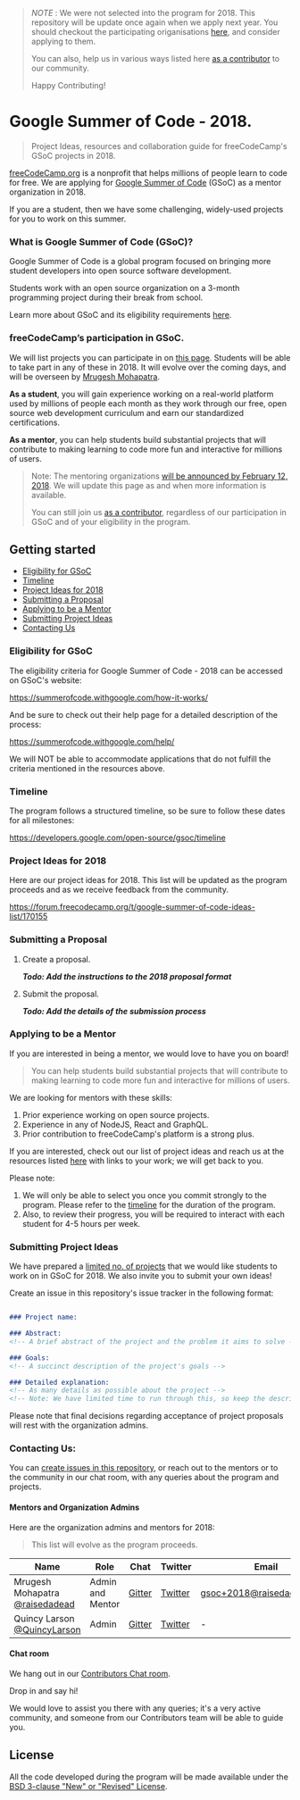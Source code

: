 
> *NOTE* : We were not selected into the program for 2018. This repository will be update once again when we apply next year. You should checkout the participating origanisations [here](https://summerofcode.withgoogle.com/organizations/), and consider applying to them.
>
> You can also, help us in various ways listed here [as a contributor](https://contribute.freecodecamp.org/) to our community.
>
> Happy Contributing!

# Google Summer of Code - 2018.

> Project Ideas, resources and collaboration guide for freeCodeCamp's GSoC projects in 2018.

[freeCodeCamp.org](https://freecodecamp.org) is a nonprofit that helps millions of people learn to code for free. We are applying for [Google Summer of Code](https://summerofcode.withgoogle.com/) (GSoC) as a mentor organization in 2018.

If you are a student, then we have some challenging, widely-used projects for you to work on this summer.

### What is Google Summer of Code (GSoC)?
Google Summer of Code is a global program focused on bringing more student developers into open source software development. 

Students work with an open source organization on a 3-month programming project during their break from school.

Learn more about GSoC and its eligibility requirements [here](https://summerofcode.withgoogle.com/how-it-works/).

### freeCodeCamp’s participation in GSoC.
We will list projects you can participate in on [this page](https://forum.freecodecamp.org/t/google-summer-of-code-ideas-list/170155). Students will be able to take part in any of these in 2018. It will evolve over the coming days, and will be overseen by [Mrugesh Mohapatra](https://github.com/raisedadead).

**As a student**, you will gain experience working on a real-world platform used by millions of people each month as they work through our free, open source web development curriculum and earn our standardized certifications.

**As a mentor**, you can help students build substantial projects that will contribute to making learning to code more fun and  interactive for millions of users.

> Note: The mentoring organizations [will be announced by February 12, 2018](https://developers.google.com/open-source/gsoc/timeline). We will update this page as and when more information is available.
>
> You can still join us [as a contributor](https://contribute.freecodecamp.org/), regardless of our participation in GSoC and of your eligibility in the program.

## Getting started

- [Eligibility for GSoC](#eligibility-for-gsoc)
- [Timeline](#timelines)
- [Project Ideas for 2018](#project-ideas-for-2018)
- [Submitting a Proposal](#submitting-a-proposal)
- [Applying to be a Mentor](#applying-to-be-a-mentor)
- [Submitting Project Ideas](#submitting-project-ideas)
- [Contacting Us](#contacting-us)


### Eligibility for GSoC

The eligibility criteria for Google Summer of Code - 2018 can be accessed on GSoC's website:

<https://summerofcode.withgoogle.com/how-it-works/>

And be sure to check out their help page for a detailed description of the process:

<https://summerofcode.withgoogle.com/help/>

We will NOT be able to accommodate applications that do not fulfill the criteria mentioned in the resources above.

### Timeline

The program follows a structured timeline, so be sure to follow these dates for all milestones:

<https://developers.google.com/open-source/gsoc/timeline>

### Project Ideas for 2018

Here are our project ideas for 2018. This list will be updated as the program proceeds and as we receive feedback from the community.

<https://forum.freecodecamp.org/t/google-summer-of-code-ideas-list/170155>

### Submitting a Proposal

1. Create a proposal.

   **_Todo: Add the instructions to the 2018 proposal format_**

2. Submit the proposal.

   **_Todo: Add the details of the submission process_**

### Applying to be a Mentor

If you are interested in being a mentor, we would love to have you on board!

> You can help students build substantial projects that will contribute to making learning to code more fun and interactive  for millions of users.

We are looking for mentors with these skills:

1. Prior experience working on open source projects.
2. Experience in any of NodeJS, React and GraphQL.
3. Prior contribution to freeCodeCamp's platform is a strong plus.

If you are interested, check out our list of project ideas and reach us at the resources listed [here](#contacting-us) with links to your work; we will get back to you.

Please note:

1. We will only be able to select you once you commit strongly to the program. Please refer to the [timeline](#timelines) for the duration of the program.
2. Also, to review their progress, you will be required to interact with each student for 4-5 hours per week.

### Submitting Project Ideas

We have prepared a [limited no. of projects](https://forum.freecodecamp.org/t/google-summer-of-code-ideas-list/170155) that we would like students to work on in GSoC for 2018. We also invite you to submit your own ideas!

Create an issue in this repository's issue tracker in the following format:

```md

### Project name:

### Abstract:
<!-- A brief abstract of the project and the problem it aims to solve -->

### Goals:
<!-- A succinct description of the project's goals -->

### Detailed explanation:
<!-- As many details as possible about the project -->
<!-- Note: We have limited time to run through this, so keep the description in small bullet points, but feel free to add as many sections as you see fit -->

```

Please note that final decisions regarding acceptance of project proposals will rest with the organization admins.

### Contacting Us:

You can [create issues in this repository](https://github.com/freeCodeCamp/gsoc/issues/new), or reach out to the mentors or to the community in our chat room, with any queries about the program and projects.

#### Mentors and Organization Admins

Here are the organization admins and mentors for 2018: 

> This list will evolve as the program proceeds.

| Name | Role | Chat | Twitter | Email |
|---|---|---|---|---|
| Mrugesh Mohapatra [@raisedadead](https://github.com/raisedadead) | Admin and Mentor | [Gitter](https://gitter.im/raisedadead) | [Twitter](https://twitter.com/raisedadead) | [gsoc+2018@raisedadead.com](mailto:gsoc+2018@raisedadead.com) |
| Quincy Larson [@QuincyLarson](https://github.com/QuincyLarson) | Admin | [Gitter](https://gitter.im/QuincyLarson) | [Twitter](https://twitter.com/ossia) | - |

#### Chat room

We hang out in our [Contributors Chat room](https://gitter.im/FreeCodeCamp/Contributors).

Drop in and say hi!

We would love to assist you there with any queries; it's a very active community, and someone from our Contributors team will be able to guide you.

## License

All the code developed during the program will be made available under the [BSD 3-clause "New" or "Revised" License](LICENSE).
